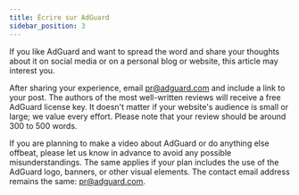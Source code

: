 ```yaml
---
title: Écrire sur AdGuard
sidebar_position: 3
---
```


If you like AdGuard and want to spread the word and share your thoughts about it on social media or on a personal blog or website, this article may interest you.

After sharing your experience, email [pr@adguard.com](mailto:pr@adguard.com) and include a link to your post. The authors of the most well-written reviews will receive a free AdGuard license key. It doesn't matter if your website's audience is small or large; we value every effort. Please note that your review should be around 300 to 500 words.

If you are planning to make a video about AdGuard or do anything else offbeat, please let us know in advance to avoid any possible misunderstandings. The same applies if your plan includes the use of the AdGuard logo, banners, or other visual elements. The contact email address remains the same: [pr@adguard.com](mailto:pr@adguard.com).
